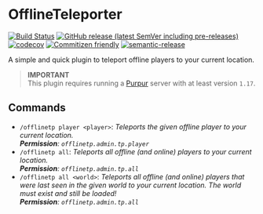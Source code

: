 # OfflineTeleporter

[![Build Status](https://github.com/Silthus/purpur-offline-teleporter/workflows/Build/badge.svg)](../../actions?query=workflow%3ABuild)
[![GitHub release (latest SemVer including pre-releases)](https://img.shields.io/github/v/release/Silthus/purpur-offline-teleporter?include_prereleases&label=release)](../../releases)
[![codecov](https://codecov.io/gh/Silthus/purpur-offline-teleporter/branch/master/graph/badge.svg)](https://codecov.io/gh/Silthus/purpur-offline-teleporter)
[![Commitizen friendly](https://img.shields.io/badge/commitizen-friendly-brightgreen.svg)](http://commitizen.github.io/cz-cli/)
[![semantic-release](https://img.shields.io/badge/%20%20%F0%9F%93%A6%F0%9F%9A%80-semantic--release-e10079.svg)](https://github.com/semantic-release/semantic-release)

A simple and quick plugin to teleport offline players to your current location.

> **IMPORTANT**  
> This plugin requires running a [Purpur](https://github.com/pl3xgaming/Purpur) server with at least version `1.17`.

## Commands

- `/offlinetp player <player>`: *Teleports the given offline player to your current location.*  
  ***Permission**: `offlinetp.admin.tp.player`*
- `/offlinetp all`: *Teleports all offline (and online) players to your current location.*  
  ***Permission**: `offlinetp.admin.tp.all`*
- `/offlinetp all <world>`: *Teleports all offline (and online) players that were last seen in the given world to your current location. The world must exist and still be loaded!*  
  ***Permission**: `offlinetp.admin.tp.all`*